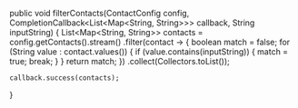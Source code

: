 public void filterContacts(ContactConfig config, CompletionCallback<List<Map<String, String>>> callback, String inputString) {
    List<Map<String, String>> contacts = config.getContacts().stream()
            .filter(contact -> {
                boolean match = false;
                for (String value : contact.values()) {
                    if (value.contains(inputString)) {
                        match = true;
                        break;
                    }
                }
                return match;
            })
            .collect(Collectors.toList());

    callback.success(contacts);
}

